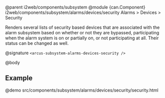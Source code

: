 @parent i2web/components/subsystem
@module {can.Component} i2web/components/subsystem/alarms/devices/security Alarms > Devices > Security

Renders several lists of security based devices that are associated with the alarm subsystem based on whether or not they are bypassed, participating when the alarm system is on or partially on, or not participating at all. Their status can be changed as well.

@signature `<arcus-subsystem-alarms-devices-security />`

@body

## Example
@demo src/components/subsystem/alarms/devices/security/security.html